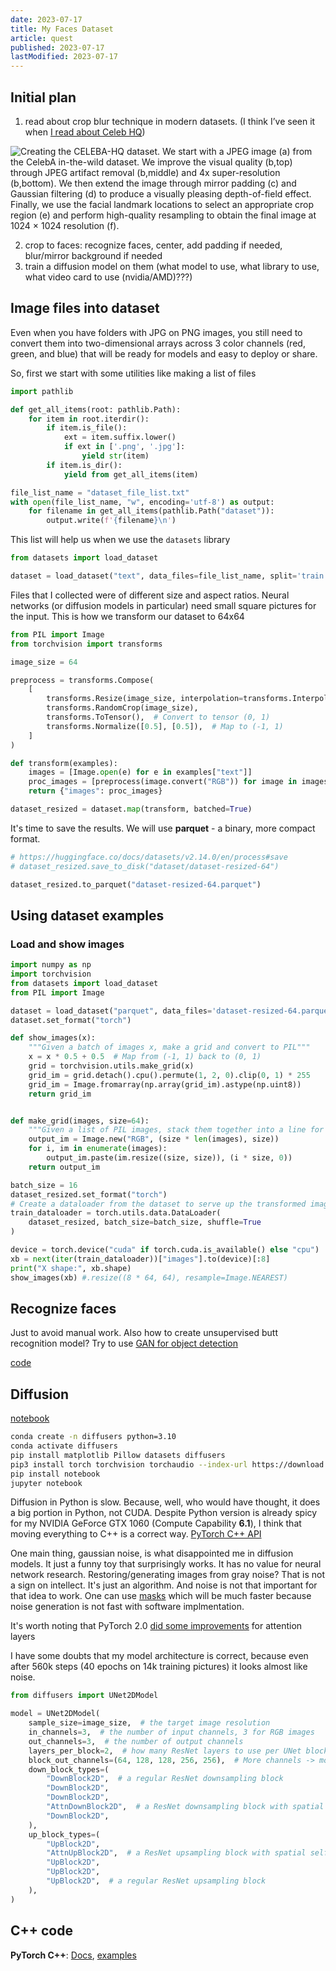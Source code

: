 ```yaml
---
date: 2023-07-17
title: My Faces Dataset
article: quest
published: 2023-07-17
lastModified: 2023-07-17
---
```



## Initial plan

1. read about crop blur technique in modern datasets. (I think I’ve seen it when [I read about Celeb HQ](https://arxiv.org/pdf/1710.10196v3.pdf))

![Creating the CELEBA-HQ dataset. We start with a JPEG image (a) from the CelebA in-the-wild dataset. We improve the visual quality (b,top) through JPEG artifact removal (b,middle) and 4x super-resolution (b,bottom). We then extend the image through mirror padding (c) and Gaussian filtering (d) to produce a visually pleasing depth-of-field effect. Finally, we use the facial landmark locations to select an appropriate crop region (e) and perform high-quality resampling to obtain the final image at 1024 × 1024 resolution (f).](./creating-celeba-hq-dataset.png)

2. crop to faces: recognize faces, center, add padding if needed, blur/mirror background if needed
3. train a diffusion model on them (what model to use, what library to use, what video card to use (nvidia/AMD)???)


## Image files into dataset

Even when you have folders with JPG on PNG images, you still need to convert them into two-dimensional arrays across 3 color channels (red, green, and blue) that will be ready for models and easy to deploy or share.

So, first we start with some utilities like making a list of files

```python
import pathlib

def get_all_items(root: pathlib.Path):
    for item in root.iterdir():
        if item.is_file():
            ext = item.suffix.lower()
            if ext in ['.png', '.jpg']:
                yield str(item)
        if item.is_dir():
            yield from get_all_items(item)

file_list_name = "dataset_file_list.txt"
with open(file_list_name, "w", encoding='utf-8') as output:
    for filename in get_all_items(pathlib.Path("dataset")):
        output.write(f'{filename}\n')
```

This list will help us when we use the `datasets` library

```python
from datasets import load_dataset

dataset = load_dataset("text", data_files=file_list_name, split='train')
```

Files that I collected were of different size and aspect ratios. Neural networks (or diffusion models in particular) need small square pictures for the input. This is how we transform our dataset to 64x64 

```python
from PIL import Image
from torchvision import transforms

image_size = 64

preprocess = transforms.Compose(
    [
        transforms.Resize(image_size, interpolation=transforms.InterpolationMode.BILINEAR),
        transforms.RandomCrop(image_size),
        transforms.ToTensor(),  # Convert to tensor (0, 1)
        transforms.Normalize([0.5], [0.5]),  # Map to (-1, 1)
    ]
)

def transform(examples):
    images = [Image.open(e) for e in examples["text"]]
    proc_images = [preprocess(image.convert("RGB")) for image in images]
    return {"images": proc_images}

dataset_resized = dataset.map(transform, batched=True)
```

It's time to save the results. We will use **parquet** - a binary, more compact format.

```python
# https://huggingface.co/docs/datasets/v2.14.0/en/process#save
# dataset_resized.save_to_disk("dataset/dataset-resized-64")

dataset_resized.to_parquet("dataset-resized-64.parquet")
```

## Using dataset examples

### Load and show images

```python
import numpy as np
import torchvision
from datasets import load_dataset
from PIL import Image

dataset = load_dataset("parquet", data_files='dataset-resized-64.parquet', split="train")
dataset.set_format("torch")

def show_images(x):
    """Given a batch of images x, make a grid and convert to PIL"""
    x = x * 0.5 + 0.5  # Map from (-1, 1) back to (0, 1)
    grid = torchvision.utils.make_grid(x)
    grid_im = grid.detach().cpu().permute(1, 2, 0).clip(0, 1) * 255
    grid_im = Image.fromarray(np.array(grid_im).astype(np.uint8))
    return grid_im


def make_grid(images, size=64):
    """Given a list of PIL images, stack them together into a line for easy viewing"""
    output_im = Image.new("RGB", (size * len(images), size))
    for i, im in enumerate(images):
        output_im.paste(im.resize((size, size)), (i * size, 0))
    return output_im

batch_size = 16
dataset_resized.set_format("torch")
# Create a dataloader from the dataset to serve up the transformed images in batches
train_dataloader = torch.utils.data.DataLoader(
    dataset_resized, batch_size=batch_size, shuffle=True
)

device = torch.device("cuda" if torch.cuda.is_available() else "cpu")
xb = next(iter(train_dataloader))["images"].to(device)[:8]
print("X shape:", xb.shape)
show_images(xb) #.resize((8 * 64, 64), resample=Image.NEAREST)
```
## Recognize faces

Just to avoid manual work. Also how to create unsupervised butt recognition model? Try to use [GAN for object detection](https://arxiv.org/pdf/1706.05274.pdf)

[code](https://github.com/tkarras/progressive_growing_of_gans)


## Diffusion

[notebook](https://colab.research.google.com/github/huggingface/diffusion-models-class/blob/main/unit1/01_introduction_to_diffusers.ipynb)

```bash
conda create -n diffusers python=3.10
conda activate diffusers
pip install matplotlib Pillow datasets diffusers
pip3 install torch torchvision torchaudio --index-url https://download.pytorch.org/whl/cu118
pip install notebook
jupyter notebook
```

Diffusion in Python is slow. Because, well, who would have thought, it does a big portion in Python, not CUDA. Despite Python version is already spicy for my NVIDIA GeForce GTX 1060 (Compute Capability **6.1**), I think that moving everything to C++ is a correct way. [PyTorch C++ API](https://pytorch.org/tutorials/advanced/cpp_frontend.html)


One main thing, gaussian noise, is what disappointed me in diffusion models. It just a funny toy that surprisingly works. It has no value for neural network research. Restoring/generating images from gray noise? That is not a sign on intellect. It's just an algorithm. And noise is not that important for that idea to work. One can use [masks](https://muse-model.github.io/) which will be much faster because noise generation is not fast with software implmentation.

It's worth noting that PyTorch 2.0 [did some improvements](https://pytorch.org/blog/accelerated-generative-diffusion-models/) for attention layers




I have some doubts that my model architecture is correct, because even after 560k steps (40 epochs on 14k training pictures) it looks almost like noise.

```python
from diffusers import UNet2DModel

model = UNet2DModel(
    sample_size=image_size,  # the target image resolution
    in_channels=3,  # the number of input channels, 3 for RGB images
    out_channels=3,  # the number of output channels
    layers_per_block=2,  # how many ResNet layers to use per UNet block
    block_out_channels=(64, 128, 128, 256, 256),  # More channels -> more parameters
    down_block_types=(
        "DownBlock2D",  # a regular ResNet downsampling block
        "DownBlock2D",
        "DownBlock2D",
        "AttnDownBlock2D",  # a ResNet downsampling block with spatial self-attention
        "DownBlock2D",
    ),
    up_block_types=(
        "UpBlock2D",
        "AttnUpBlock2D",  # a ResNet upsampling block with spatial self-attention
        "UpBlock2D",
        "UpBlock2D",
        "UpBlock2D",  # a regular ResNet upsampling block
    ),
)
```



## C++ code

**PyTorch C++**: [Docs](https://pytorch.org/tutorials/advanced/cpp_frontend.html), [examples](https://github.com/pytorch/examples/tree/main/cpp)
